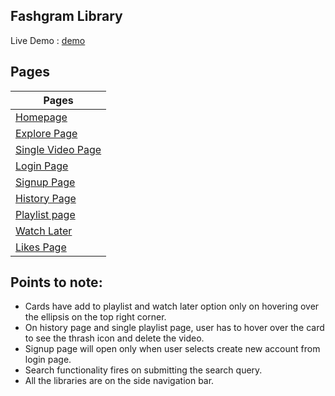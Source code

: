 ## Fashgram Library

Live Demo : [demo](https://fashgram-library-muskan.netlify.app/)

## **Pages**
| Pages         |
|---------------|
| [Homepage](https://fashgram-library-muskan.netlify.app/)     |
| [Explore Page](https://fashgram-library-muskan.netlify.app/videos)  |
| [Single Video Page](https://fashgram-library-muskan.netlify.app/videos/f5exTHSBFvc)  |
| [Login Page](https://fashgram-library-muskan.netlify.app/login)  |
| [Signup Page](https://fashgram-library-muskan.netlify.app/signup) |
| [History Page](https://fashgram-library-muskan.netlify.app/history) |
| [Playlist page](https://fashgram-library-muskan.netlify.app/playlist) |
| [Watch Later](https://fashgram-library-muskan.netlify.app/watchlater) |
| [Likes Page](https://fashgram-library-muskan.netlify.app/likes) |

## Points to note:
- Cards have add to playlist and watch later option only on hovering over the ellipsis on the top right corner. 
- On history page and single playlist page, user has to hover over the card to see the thrash icon and delete the video. 
- Signup page will open only when user selects create new account from login page. 
- Search functionality fires on submitting the search query.
- All the libraries are on the side navigation bar. 
